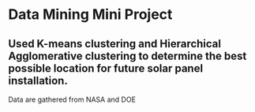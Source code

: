 # Data Mining Mini Project
## Used K-means clustering and Hierarchical Agglomerative clustering to determine the best possible location for future solar panel installation.

 Data are gathered from NASA and DOE